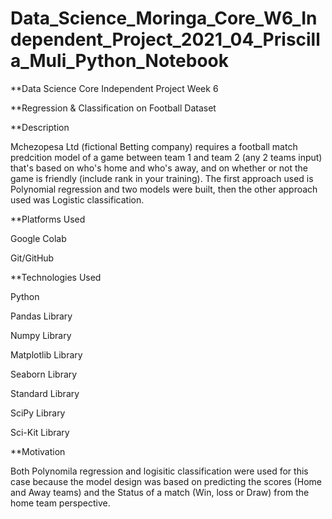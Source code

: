 # Data_Science_Moringa_Core_W6_Independent_Project_2021_04_Priscilla_Muli_Python_Notebook

**Data Science Core Independent Project Week 6

**Regression & Classification on Football Dataset

**Description

Mchezopesa Ltd (fictional Betting company) requires a football match predcition model of a game between team 1 and team 2 (any 2 teams input) that's based on who's home and who's away, and on whether or not the game is friendly (include rank in your training). The first approach used is Polynomial regression and two models were built, then the other approach used was Logistic classification.

**Platforms Used

Google Colab

Git/GitHub

**Technologies Used

Python

Pandas Library

Numpy Library

Matplotlib Library

Seaborn Library

Standard Library

SciPy Library

Sci-Kit Library

**Motivation

Both Polynomila regression and logisitic classification were used for this case because the model design was based on predicting the scores (Home and Away teams) and the Status of a match (Win, loss or Draw) from the home team perspective.
